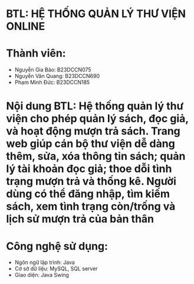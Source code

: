 # BTL: HỆ THỐNG QUẢN LÝ THƯ VIỆN ONLINE

# Thành viên:
  + Nguyễn Gia Bảo: B23DCCN075
  + Nguyễn Văn Quang: B23DCCN690
  + Phạm Minh Đức: B23DCCN185
    
# Nội dung BTL: Hệ thống quản lý thư viện cho phép quản lý sách, đọc giả, và hoạt động mượn trả sách. Trang web giúp cán bộ thư viện dễ dàng thêm, sửa, xóa thông tin sách; quản lý tài khoản đọc giả; thoe dỗi tình trạng mượn trả và thống kê. Người dùng có thể đăng nhập, tìm kiếm sách, xem tình trạng còn/trống và lịch sử mượn trả của bản thân

# Công nghệ sử dụng: 
  + Ngôn ngữ lập trình: Java
  + Cơ sở dữ liệu: MySQL, SQL server
  + Giao diện: Java Swing
